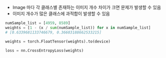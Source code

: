 - Image 마다 각 클래스별 존재하는 이미지 개수 차이가 크면 문제가 발생할 수 있음
- 이미지 개수가 많은 클래스에 과적합이 발생할 수 있음

```python
numSample_list = [4959, 8589]
weights = [1 - (x / sum(numSample_list)) for x in numSample_list]
# [0.6339681133746679, 0.36603188662533215]

weights = torch.FloatTensor(weights).to(device)

loss = nn.CrossEntropyLoss(weights)
```

